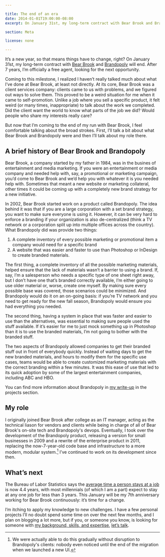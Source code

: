 ```yaml
---

title: The end of an era
date: 2014-01-01T19:00:00-08:00
excerpt: On January 31st, my long-term contract with Bear Brook and Brandopoly will end. After 7 years, I’m officially a free agent.

section: Meta

license: none

---
```

It’s a new year, so that means things have to change, right? On January 31st, my long-term contract with [Bear Brook][1] and [Brandopoly][2] will end. After 7 years, I’m officially a free agent, looking for the next opportunity.

Coming to this milestone, I realized I haven’t really talked much about what I’ve done at Bear Brook, at least not directly. At its core, Bear Brook was a client services company: clients came to us with problems, and we figured out ways to solve them. This proved to be a weird situation for me when it came to self-promotion. Unlike a job where you sell a specific product, it felt weird (or many times, inappropriate) to talk about the work we completed. Did the client want the world to know what parts of the job we did? Would people who share my interests really care?

But now that I’m coming to the end of my run with Bear Brook, I feel comfortable talking about the broad strokes. First, I’ll talk a bit about what Bear Brook and Brandopoly were and then I’ll talk about my role there.

## A brief history of Bear Brook and Brandopoly

Bear Brook, a company started by my father in 1984, was in the busines of entertainment and media marketing. If you were an entertainment or media company and needed help with, say, a promotional or marketing campaign, you’d come to Bear Brook and we’d help you with whatever it is you needed help with. Sometimes that meant a new website or marketing collateral, other times it could be coming up with a completely new brand strategy for a new initiative.

In 2002, Bear Brook started work on a product called Brandopoly. The idea behind it was that if you are a large corporation with a set brand strategy, you want to make sure everyone is using it. However, it can be very hard to enforce a branding if your organization is also de-centralized (think a TV network or a corporation split up into multiple offices across the country). What Brandopoly did was provide two things:

1. A complete inventory of every possible marketing or promotional item a company would need for a specific brand
2. A website that was easier and faster to use than Photoshop or InDesign to create branded materials.

The first thing, a complete inventory of all the possible marketing materials, helped ensure that the lack of materials wasn’t a barrier to using a brand. If, say, I’m a salesperson who needs a specific type of one sheet right away, but I don’t have one that’s branded correctly available, I’m either going to use older material or, worse, create one myself. By making sure every possible base was covered, those scenarios could be minimized. And Brandopoly would do it on an on-going basis: if you’re  TV network and you need to get ready for the new fall season, Brandopoly would ensure you had everything you needed.

The second thing, having a system in place that was faster and easier to use than the alternatives, was essential to making sure people used the stuff available. If it’s easier for me to just mock something up in Photoshop than it is to use the branded materials, I’m not going to bother with the branded stuff.

The two aspects of Brandopoly allowed companies to get their branded stuff out in front of everybody quickly. Instead of waiting days to get the new branded materials, and hours to modify them for the specific use cases, teams would be able to create customized marketing materials with the correct branding within a few minutes. It was this ease of use that led to its quick adoption by some of the largest entertainment companies, including ABC and HBO.

You can find more information about Brandopoly in [my write-up][2] in the projects section.

## My role

I originally joined Bear Brook after college as an IT manager, acting as the technical liason for vendors and clients while being in charge of all of Bear Brook's on-site tech and Brandopoly's devops. Eventually, I took over the development of the Brandopoly product, releasing a version for small businesses in 2009 and a rewrite of the enterprise product in 2011, replacing the now-7-year-old code base and infrastructure to a more modern, modular system.[^2] I’ve continued to work on its development since then.

## What’s next

The Bureau of Labor Statistics says the [average time a person stays at a job][3] is now 4.4 years, with most millennials (of which I am a part) expect to stay at any one job for less than 3 years. This January will be my 7th anniversary working for Bear Brook continuously: it’s time for a change.

I’m itching to apply my knowledge to new challenges. I have a few personal projects I’ll no doubt spend some time on over the next few months, and I plan on blogging a lot more, but if you, or someone you know, is looking for someone with [my background, skills, and expertise][4], [let’s talk][5].

[^1]: This lead to the opportunity to move cross-country to Portland, Oregon.
[^2]: We were actually able to do this gradually without disruption to Brandopoly's clients: nobody even noticed until the end of the migration when we launched a new UI.


[1]: http://bearbrook.com "Bear Brook’s website"
[2]: http://marktrapp.com/projects/brandopoly "My write-up on Brandopoly"
[3]: http://www.forbes.com/sites/jeannemeister/2012/08/14/job-hopping-is-the-new-normal-for-millennials-three-ways-to-prevent-a-human-resource-nightmare/ "Job Hopping Is the “New Normal” for Millennials: Three Ways to Prevent a Human Resource Nightmare"
[4]: http://marktrapp.com/about "My about page"
[5]: http://marktrapp.com/contact "My contact page"
